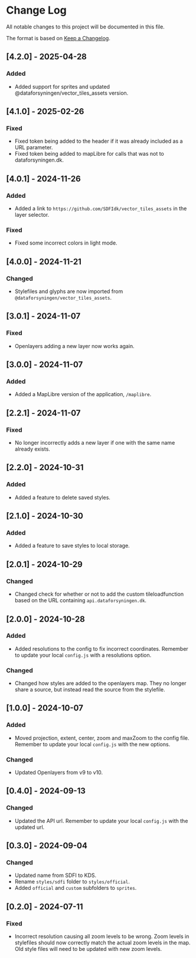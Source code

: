 # Change Log
All notable changes to this project will be documented in this file.
 
The format is based on [Keep a Changelog](http://keepachangelog.com/).

## [4.2.0] - 2025-04-28

### Added

- Added support for sprites and updated @dataforsyningen/vector_tiles_assets version.

## [4.1.0] - 2025-02-26

### Fixed

- Fixed token being added to the header if it was already included as a URL parameter.
- Fixed token being added to mapLibre for calls that was not to dataforsyningen.dk.

## [4.0.1] - 2024-11-26

### Added

- Added a link to `https://github.com/SDFIdk/vector_tiles_assets` in the layer selector.

### Fixed

- Fixed some incorrect colors in light mode.

## [4.0.0] - 2024-11-21

### Changed

- Stylefiles and glyphs are now imported from `@dataforsyningen/vector_tiles_assets`.

## [3.0.1] - 2024-11-07

### Fixed

- Openlayers adding a new layer now works again.

## [3.0.0] - 2024-11-07

### Added

- Added a MapLibre version of the application, `/maplibre`.

## [2.2.1] - 2024-11-07

### Fixed

- No longer incorrectly adds a new layer if one with the same name already exists.

## [2.2.0] - 2024-10-31

### Added

- Added a feature to delete saved styles.

## [2.1.0] - 2024-10-30

### Added

- Added a feature to save styles to local storage.

## [2.0.1] - 2024-10-29

### Changed

- Changed check for whether or not to add the custom tileloadfunction based on the URL containing `api.dataforsyningen.dk`.

## [2.0.0] - 2024-10-28

### Added

- Added resolutions to the config to fix incorrect coordinates. Remember to update your local `config.js` with a resolutions option.

### Changed

- Changed how styles are added to the openlayers map. They no longer share a source, but instead read the source from the stylefile.

## [1.0.0] - 2024-10-07

### Added

- Moved projection, extent, center, zoom and maxZoom to the config file. Remember to update your local `config.js` with the new options.

### Changed

- Updated Openlayers from v9 to v10.

## [0.4.0] - 2024-09-13

### Changed

- Updated the API url. Remember to update your local `config.js` with the updated url.

## [0.3.0] - 2024-09-04

### Changed

- Updated name from SDFI to KDS.
- Rename `styles/sdfi` folder to `styles/official`.
- Added `official` and `custom` subfolders to `sprites`.

## [0.2.0] - 2024-07-11

### Fixed

- Incorrect resolution causing all zoom levels to be wrong. Zoom levels in stylefiles should now correctly match the actual zoom levels in the map. Old style files will need to be updated with new zoom levels.
